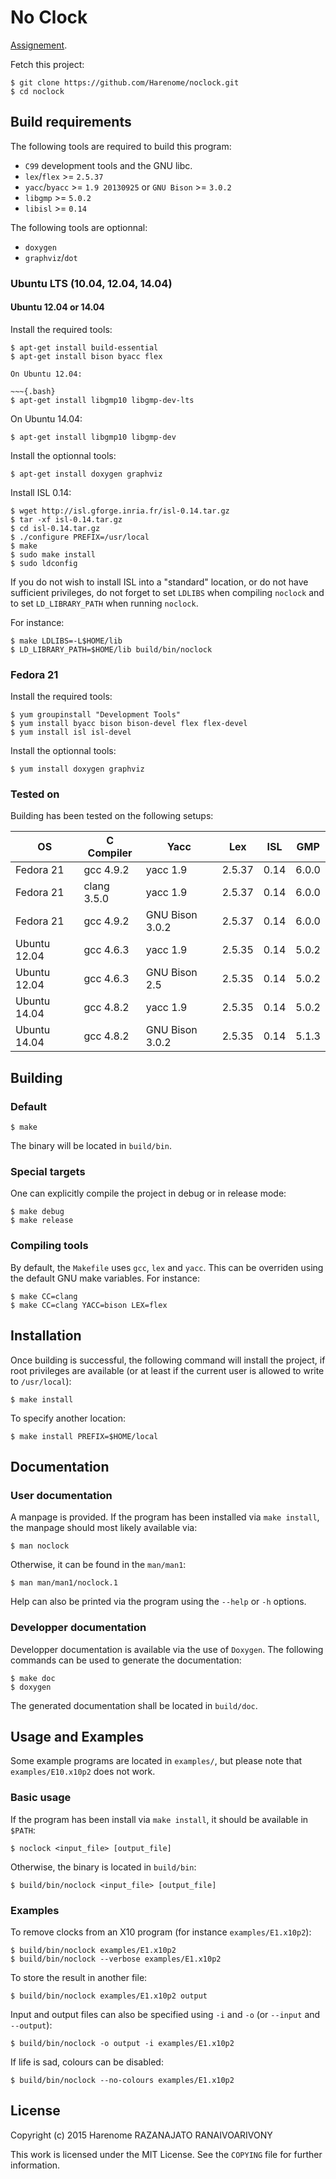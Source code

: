 No Clock
========

[Assignement](http://icps.u-strasbg.fr/~violard/TER_2014-2015/TER_2014_2015_elim_clocks.pdf).

Fetch this project:

~~~{.bash}
$ git clone https://github.com/Harenome/noclock.git
$ cd noclock
~~~

Build requirements
------------------

The following tools are required to build this program:

- `C99` development tools and the GNU libc.
- `lex`/`flex` >= `2.5.37`
- `yacc`/`byacc` >= `1.9 20130925` or `GNU Bison` >= `3.0.2`
- `libgmp` >= `5.0.2`
- `libisl` >= `0.14`

The following tools are optionnal:

- `doxygen`
- `graphviz`/`dot`

### Ubuntu LTS (10.04, 12.04, 14.04)

#### Ubuntu 12.04 or 14.04

Install the required tools:

~~~{.bash}
$ apt-get install build-essential
$ apt-get install bison byacc flex

On Ubuntu 12.04:

~~~{.bash}
$ apt-get install libgmp10 libgmp-dev-lts
~~~

On Ubuntu 14.04:

~~~{.bash}
$ apt-get install libgmp10 libgmp-dev
~~~


Install the optionnal tools:

~~~{.bash}
$ apt-get install doxygen graphviz
~~~

Install ISL 0.14:

~~~{.bash}
$ wget http://isl.gforge.inria.fr/isl-0.14.tar.gz
$ tar -xf isl-0.14.tar.gz
$ cd isl-0.14.tar.gz
$ ./configure PREFIX=/usr/local
$ make
$ sudo make install
$ sudo ldconfig
~~~

If you do not wish to install ISL into a "standard" location, or do not have
sufficient privileges, do not forget to set `LDLIBS` when compiling `noclock`
and to set `LD_LIBRARY_PATH` when running `noclock`.

For instance:

~~~{.bash}
$ make LDLIBS=-L$HOME/lib
$ LD_LIBRARY_PATH=$HOME/lib build/bin/noclock
~~~

### Fedora 21

Install the required tools:

~~~{.bash}
$ yum groupinstall "Development Tools"
$ yum install byacc bison bison-devel flex flex-devel
$ yum install isl isl-devel
~~~

Install the optionnal tools:

~~~{.bash}
$ yum install doxygen graphviz
~~~

### Tested on

Building has been tested on the following setups:

OS           | C Compiler  | Yacc            | Lex    | ISL  | GMP
-------------|-------------|-----------------|--------|------|-------
Fedora 21    | gcc 4.9.2   | yacc 1.9        | 2.5.37 | 0.14 | 6.0.0
Fedora 21    | clang 3.5.0 | yacc 1.9        | 2.5.37 | 0.14 | 6.0.0
Fedora 21    | gcc 4.9.2   | GNU Bison 3.0.2 | 2.5.37 | 0.14 | 6.0.0
Ubuntu 12.04 | gcc 4.6.3   | yacc 1.9        | 2.5.35 | 0.14 | 5.0.2
Ubuntu 12.04 | gcc 4.6.3   | GNU Bison 2.5   | 2.5.35 | 0.14 | 5.0.2
Ubuntu 14.04 | gcc 4.8.2   | yacc 1.9        | 2.5.35 | 0.14 | 5.0.2
Ubuntu 14.04 | gcc 4.8.2   | GNU Bison 3.0.2 | 2.5.35 | 0.14 | 5.1.3

Building
--------

### Default

~~~{.bash}
$ make
~~~

The binary will be located in `build/bin`.

### Special targets

One can explicitly compile the project in debug or in release mode:

~~~{.bash}
$ make debug
$ make release
~~~

### Compiling tools

By default, the `Makefile` uses `gcc`, `lex` and `yacc`. This can be
overriden using the default GNU make variables. For instance:

~~~{.bash}
$ make CC=clang
$ make CC=clang YACC=bison LEX=flex
~~~

Installation
------------

Once building is successful, the following command will install the project,
if root privileges are available (or at least if the current user is allowed
to write to `/usr/local`):

~~~{.bash}
$ make install
~~~

To specify another location:

~~~{.bash}
$ make install PREFIX=$HOME/local
~~~

Documentation
-------------

### User documentation

A manpage is provided. If the program has been installed via `make install`,
the manpage should most likely available via:

~~~{.bash}
$ man noclock
~~~

Otherwise, it can be found in the `man/man1`:

~~~{.bash}
$ man man/man1/noclock.1
~~~

Help can also be printed via the program using the `--help` or `-h` options.

### Developper documentation

Developper documentation is available via the use of `Doxygen`. The following
commands can be used to generate the documentation:

~~~{.bash}
$ make doc
$ doxygen
~~~

The generated documentation shall be located in `build/doc`.

Usage and Examples
------------------

Some example programs are located in `examples/`, but please note that
`examples/E10.x10p2` does not work.

### Basic usage

If the program has been install via `make install`, it should be available in
`$PATH`:

~~~{.bash}
$ noclock <input_file> [output_file]
~~~

Otherwise, the binary is located in `build/bin`:

~~~{.bash}
$ build/bin/noclock <input_file> [output_file]
~~~

### Examples

To remove clocks from an X10 program (for instance `examples/E1.x10p2`):

~~~{.bash}
$ build/bin/noclock examples/E1.x10p2
$ build/bin/noclock --verbose examples/E1.x10p2
~~~

To store the result in another file:

~~~{.bash}
$ build/bin/noclock examples/E1.x10p2 output
~~~

Input and output files can also be specified using `-i` and `-o` (or `--input`
and `--output`):

~~~{.bash}
$ build/bin/noclock -o output -i examples/E1.x10p2
~~~

If life is sad, colours can be disabled:

~~~{.bash}
$ build/bin/noclock --no-colours examples/E1.x10p2
~~~

License
-------

Copyright (c) 2015 Harenome RAZANAJATO RANAIVOARIVONY

This work is licensed under the MIT License. See the `COPYING` file for further
information.
